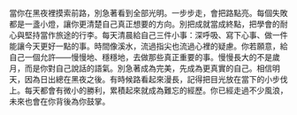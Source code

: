 當你在黑夜裡摸索前路，別急著看到全部光明。一步步走，會把路點亮。每個失敗都是一盞小燈，讓你更清楚自己真正想要的方向。別把成就當成終點，把學會的耐心與堅持當作旅途的行李。每天清晨給自己三件小事：深呼吸、寫下心事、做一件能讓今天更好一點的事。時間像溪水，流過指尖也流過心裡的疑慮。你若願意，給自己一個允許——慢慢地、穩穩地，去做那些真正重要的事。慢慢長大的不是歲月，而是你對自己說話的語氣。別急著成為完美，先成為更真實的自己。相信明天，因為日出總在黑夜之後。有時候路看起來漫長，記得把目光放在當下的小步伐上。每天都會有微小的勝利，累積起來就成為難忘的經歷。你已經走過不少風浪，未來也會在你背後為你鼓掌。
